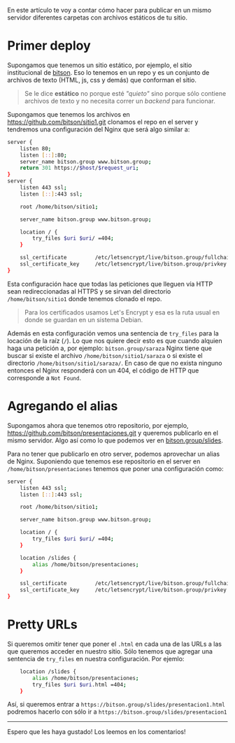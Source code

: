 <!--
.. title: Alias & Pretty URL con Nginx
.. slug: alias-pretty-url-con-nginx
.. date: 2018-02-07 22:24:22 UTC-03:00
.. tags: devops, nginx, alias, deploy
.. category: tutorial, nginx, devops
.. link: 
.. description: Una breve descripción de configuración de Nginx
.. type: text
.. author: lecovi
-->

En este artículo te voy a contar cómo hacer para publicar en un mismo servidor
diferentes carpetas con archivos estáticos de tu sitio.

# Primer deploy

Supongamos que tenemos un sitio estático, por ejemplo, el sitio institucional
de [bitson](https://bitson.group). Eso lo tenemos en un repo y es un conjunto
de archivos de texto (HTML, js, css y demás) que conforman el sitio.

> Se le dice **estático** no porque esté *"quieto"* sino porque sólo contiene
> archivos de texto y no necesita correr un *backend* para funcionar.

Supongamos que tenemos los archivos en https://github.com/bitson/sitio1.git
clonamos el repo en el server y tendremos una configuración del Nginx que será
algo similar a:

```bash
server {
    listen 80;
    listen [::]:80;
    server_name bitson.group www.bitson.group;
    return 301 https://$host/$request_uri;
}
server {
    listen 443 ssl;
    listen [::]:443 ssl;

    root /home/bitson/sitio1;

    server_name bitson.group www.bitson.group;

    location / {
        try_files $uri $uri/ =404;
    }

    ssl_certificate         /etc/letsencrypt/live/bitson.group/fullchain.pem;
    ssl_certificate_key     /etc/letsencrypt/live/bitson.group/privkey.pem;
}
```

Esta configuración hace que todas las peticiones que lleguen vía HTTP sean
redireccionadas al HTTPS y se sirvan del directorio `/home/bitson/sitio1` donde
tenemos clonado el repo.

> Para los certificados usamos Let's Encrypt y esa es la ruta usual en donde
> se guardan en un sistema Debian.

Además en esta configuración vemos una sentencia de `try_files` para la
locación de la raíz (`/`). Lo que nos quiere decir esto es que cuando alquien
haga una petición a, por ejemplo: `bitson.group/saraza` Nginx tiene que buscar
si existe el archivo `/home/bitson/sitio1/saraza` o si existe el directorio
`/home/bitson/sitio1/saraza/`. En caso de que no exista ninguno entonces el
Nginx responderá con un 404, el código de HTTP que corresponde a `Not Found`.

# Agregando el alias

Supongamos ahora que tenemos otro repositorio, por ejemplo,
https://github.com/bitson/presentaciones.git y queremos publicarlo en el mismo
servidor. Algo así como lo que podemos ver en
[bitson.group/slides](https://bitson.group/slides/).

Para no tener que publicarlo en otro server, podemos aprovechar un alias de
Nginx. Suponiendo que tenemos ese repositorio en el server en
`/home/bitson/presentaciones` tenemos que poner una configuración como:

```bash
server {
    listen 443 ssl;
    listen [::]:443 ssl;

    root /home/bitson/sitio1;

    server_name bitson.group www.bitson.group;

    location / {
        try_files $uri $uri/ =404;
    }

    location /slides {
        alias /home/bitson/presentaciones;
    }

    ssl_certificate         /etc/letsencrypt/live/bitson.group/fullchain.pem;
    ssl_certificate_key     /etc/letsencrypt/live/bitson.group/privkey.pem;
}
```

# Pretty URLs

Si queremos omitir tener que poner el `.html` en cada una de las URLs a las que
queremos acceder en nuestro sitio. Sólo tenemos que agregar una sentencia de
`try_files` en nuestra configuración. Por ejemlo:

```bash
    location /slides {
        alias /home/bitson/presentaciones;
        try_files $uri $uri.html =404;
    }
```

Así, si queremos entrar a `https://bitson.group/slides/presentacion1.html`
podremos hacerlo con sólo ir a `https://bitson.group/slides/presentacion1`

----

Espero que les haya gustado! Los leemos en los comentarios!
